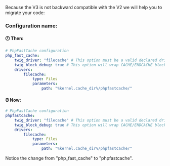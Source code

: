 Because the V3 is not backward compatible with the V2 we will help you to migrate your code:


### Configuration name:

#### :clock1: Then:
```yaml
# PhpFastCache configuration
php_fast_cache:
    twig_driver: "filecache" # This option must be a valid declared driver, in our example: "filecache"
    twig_block_debug: true # This option will wrap CACHE/ENDCACHE blocks with block debug as HTML comment
    drivers:
        filecache:
            type: Files
            parameters:
                path: "%kernel.cache_dir%/phpfastcache/"
```

#### :alarm_clock: Now:

```yaml
# PhpFastCache configuration
phpfastcache:
    twig_driver: "filecache" # This option must be a valid declared driver, in our example: "filecache"
    twig_block_debug: true # This option will wrap CACHE/ENDCACHE blocks with block debug as HTML comment
    drivers:
        filecache:
            type: Files
            parameters:
                path: "%kernel.cache_dir%/phpfastcache/"
```
Notice the change from "php_fast_cache" to "phpfastcache".